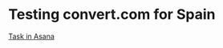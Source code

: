 # Testing convert.com for Spain

[Task in Asana](https://app.asana.com/0/1201820848298280/1208604989923128)

